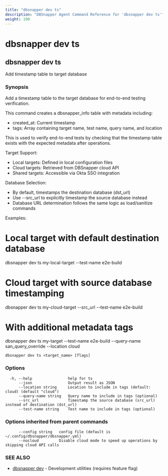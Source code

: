 ```yaml
---
title: "dbsnapper dev ts"
description: "DBSnapper Agent Command Reference for 'dbsnapper dev ts'"
weight: 100
---
```


# dbsnapper dev ts

## dbsnapper dev ts

Add timestamp table to target database

### Synopsis

Add a timestamp table to the target database for end-to-end testing verification.

This command creates a dbsnapper_info table with metadata including:
- created_at: Current timestamp  
- tags: Array containing target name, test name, query name, and location

This is used to verify end-to-end tests by checking that the timestamp 
table exists with the expected metadata after operations.

Target Support:
- Local targets: Defined in local configuration files
- Cloud targets: Retrieved from DBSnapper cloud API
- Shared targets: Accessible via Okta SSO integration

Database Selection:
- By default, timestamps the destination database (dst_url)
- Use --src_url to explicitly timestamp the source database instead
- Database URL determination follows the same logic as load/sanitize commands

Examples:
  # Local target with default destination database
  dbsnapper dev ts my-local-target --test-name e2e-build
  
  # Cloud target with source database timestamping
  dbsnapper dev ts my-cloud-target --src_url --test-name e2e-build
  
  # With additional metadata tags
  dbsnapper dev ts my-target --test-name e2e-build --query-name san_query_override --location cloud


```
dbsnapper dev ts <target_name> [flags]
```

### Options

```
  -h, --help                help for ts
      --json                Output result as JSON
      --location string     Location to include in tags (default: cloud) (default "cloud")
      --query-name string   Query name to include in tags (optional)
      --src_url             Timestamp the source database (src_url) instead of destination (dst_url)
      --test-name string    Test name to include in tags (optional)
```

### Options inherited from parent commands

```
      --config string   config file (default is ~/.config/dbsnapper/dbsnapper.yml)
      --nocloud         Disable cloud mode to speed up operations by skipping cloud API calls
```

### SEE ALSO

* [dbsnapper dev](dbsnapper_dev.md)	 - Development utilities (requires feature flag)

